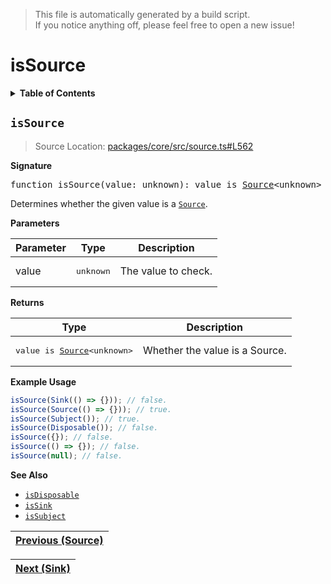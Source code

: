 > This file is automatically generated by a build script.<br>If you notice anything off, please feel free to open a new issue!

# isSource

<details><summary><b>Table of Contents</b></summary><br>

1. [<code>isSource</code>](#isSource)</details>

## <a name="isSource"></a><code>isSource</code>

> Source Location: [packages\/core\/src\/source.ts#L562](..\/..\/packages\/core\/src\/source.ts#L562)

<b>Signature</b>

<pre>function isSource(value: unknown): value is <a href="00-Source.md#Source-Interface">Source</a>&lt;unknown&gt;</pre>

Determines whether the given value is a <code>[Source](00-Source.md#Source)</code>.

<b>Parameters</b>

| Parameter | Type | Description |
| --- | --- | --- |
| value | <pre lang="ts">unknown</pre> | The value to check. |

<b>Returns</b>

| Type | Description |
| --- | --- |
| <pre>value is [Source](00-Source.md#Source-Interface)&lt;unknown&gt;</pre> | Whether the value is a Source. |

<b>Example Usage</b>

```ts
isSource(Sink(() => {})); // false.
isSource(Source(() => {})); // true.
isSource(Subject()); // true.
isSource(Disposable()); // false.
isSource({}); // false.
isSource(() => {}); // false.
isSource(null); // false.
```

<b>See Also</b>

- <code>[isDisposable](..\/01-api-disposable\/01-isDisposable.md#isDisposable)</code>
- <code>[isSink](03-isSink.md#isSink)</code>
- <code>[isSubject](..\/05-api-subject\/01-isSubject.md#isSubject)</code><br>

| [Previous \(Source\)](00-Source.md#readme) |
| --- |

<div align="right">

| [Next \(Sink\)](02-Sink.md#readme) |
| --- |
</div>
